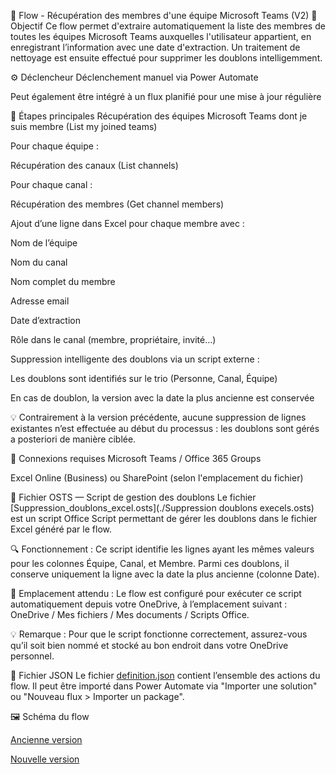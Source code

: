 👥 Flow - Récupération des membres d'une équipe Microsoft Teams (V2)
🎯 Objectif
Ce flow permet d'extraire automatiquement la liste des membres de toutes les équipes Microsoft Teams auxquelles l'utilisateur appartient, en enregistrant l’information avec une date d'extraction. Un traitement de nettoyage est ensuite effectué pour supprimer les doublons intelligemment.

⚙️ Déclencheur
Déclenchement manuel via Power Automate

Peut également être intégré à un flux planifié pour une mise à jour régulière

🔁 Étapes principales
Récupération des équipes Microsoft Teams dont je suis membre (List my joined teams)

Pour chaque équipe :

Récupération des canaux (List channels)

Pour chaque canal :

Récupération des membres (Get channel members)

Ajout d’une ligne dans Excel pour chaque membre avec :

Nom de l’équipe

Nom du canal

Nom complet du membre

Adresse email

Date d’extraction

Rôle dans le canal (membre, propriétaire, invité…)

Suppression intelligente des doublons via un script externe :

Les doublons sont identifiés sur le trio (Personne, Canal, Équipe)

En cas de doublon, la version avec la date la plus ancienne est conservée

💡 Contrairement à la version précédente, aucune suppression de lignes existantes n’est effectuée au début du processus : les doublons sont gérés a posteriori de manière ciblée.

🔐 Connexions requises
Microsoft Teams / Office 365 Groups

Excel Online (Business) ou SharePoint (selon l'emplacement du fichier)

📄 Fichier OSTS — Script de gestion des doublons
Le fichier [Suppression_doublons_excel.osts](./Suppression doublons execels.osts) est un script Office Script permettant de gérer les doublons dans le fichier Excel généré par le flow.

🔍 Fonctionnement :
Ce script identifie les lignes ayant les mêmes valeurs pour les colonnes Équipe, Canal, et Membre.
Parmi ces doublons, il conserve uniquement la ligne avec la date la plus ancienne (colonne Date).

📁 Emplacement attendu :
Le flow est configuré pour exécuter ce script automatiquement depuis votre OneDrive, à l’emplacement suivant :
OneDrive / Mes fichiers / Mes documents / Scripts Office.

💡 Remarque :
Pour que le script fonctionne correctement, assurez-vous qu’il soit bien nommé et stocké au bon endroit dans votre OneDrive personnel.

📄 Fichier JSON
Le fichier [definition.json](./definition.json) contient l’ensemble des actions du flow. Il peut être importé dans Power Automate via "Importer une solution" ou "Nouveau flux > Importer un package".

🖼️ Schéma du flow

[Ancienne version](./Schema_fluxv1.png)

[Nouvelle version](./Schema_flux.png)
